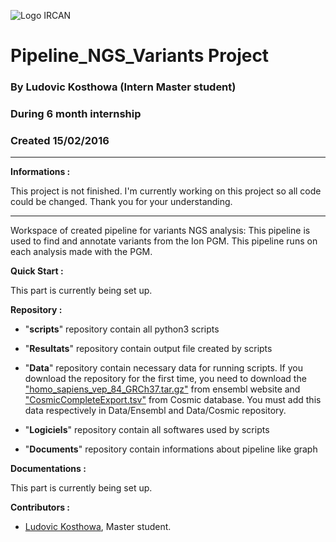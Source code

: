 ![Logo IRCAN](http://ircan.org/images/stories/logo_ircan.png)

# Pipeline_NGS_Variants Project

### By Ludovic Kosthowa (Intern Master student)
### During 6 month internship
### Created 15/02/2016

---
__Informations :__

This project is not finished. I'm currently working on this project so all code could be changed.
Thank you for your understanding.

---

Workspace of created pipeline for variants NGS analysis:
	This pipeline is used to find and annotate variants from the Ion PGM.
	This pipeline runs on each analysis made with the PGM.

__Quick Start :__

This part is currently being set up.

__Repository :__
- "__scripts__" repository contain all python3 scripts 

- "__Resultats__" repository contain output file created by scripts

- "__Data__" repository contain necessary data for running scripts.
If you download the repository for the first time, you need to download the  ["homo_sapiens_vep_84_GRCh37.tar.gz"](http://ftp.ensembl.org/pub/current_variation/VEP/) from ensembl website and ["CosmicCompleteExport.tsv"](http://cancer.sanger.ac.uk/cosmic/download) from Cosmic database. You must add this data respectively in Data/Ensembl and Data/Cosmic repository.

- "__Logiciels__" repository contain all softwares used by scripts
- "__Documents__" repository contain informations about pipeline like graph

__Documentations :__

This part is currently being set up.

__Contributors :__

* [Ludovic Kosthowa](https://github.com/LudoKt), Master student.
